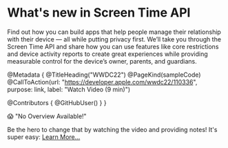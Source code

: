 # What's new in Screen Time API

Find out how you can build apps that help people manage their relationship with their device — all while putting privacy first. We’ll take you through the Screen Time API and share how you can use features like core restrictions and device activity reports to create great experiences while providing measurable control for the device’s owner, parents, and guardians.

@Metadata {
   @TitleHeading("WWDC22")
   @PageKind(sampleCode)
   @CallToAction(url: "https://developer.apple.com/wwdc22/110336", purpose: link, label: "Watch Video (9 min)")

   @Contributors {
      @GitHubUser(<replace this with your GitHub handle>)
   }
}

😱 "No Overview Available!"

Be the hero to change that by watching the video and providing notes! It's super easy:
 [Learn More…](https://wwdcnotes.github.io/WWDCNotes/documentation/wwdcnotes/contributing)
